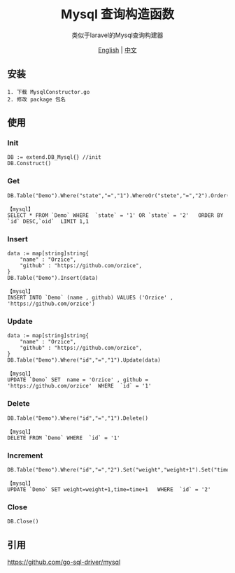 <h1 align="center">Mysql 查询构造函数</h1>

<p align="center">
类似于laravel的Mysql查询构建器
</p>

<p align="center">
<a href="README.md">English</a> |
<a href="README_cn.md">中文</a>
</p>

## 安装
```
1. 下载 MysqlConstructor.go
2. 修改 package 包名
```

## 使用

### Init
```
DB := extend.DB_Mysql{} //init
DB.Construct()
```
### Get
```
DB.Table("Demo").Where("state","=","1").WhereOr("stete","=","2").Order("id","desc").Order("oid","").Limit(1,1).Get()

【mysql】
SELECT * FROM `Demo` WHERE  `state` = '1' OR `state` = '2'   ORDER BY `id` DESC,`oid`  LIMIT 1,1
```
### Insert
```
data := map[string]string{
    "name" : "Orzice",
    "github" : "https://github.com/orzice",
}
DB.Table("Demo").Insert(data)

【mysql】
INSERT INTO `Demo` (name , github) VALUES ('Orzice' , 'https://github.com/orzice')
```
### Update
```
data := map[string]string{
    "name" : "Orzice",
    "github" : "https://github.com/orzice",
}
DB.Table("Demo").Where("id","=","1").Update(data)

【mysql】
UPDATE `Demo` SET  name = 'Orzice' , github = 'https://github.com/orzice'  WHERE  `id` = '1'
```
### Delete
```
DB.Table("Demo").Where("id","=","1").Delete()
	
【mysql】
DELETE FROM `Demo` WHERE  `id` = '1'
```
### Increment
```
DB.Table("Demo").Where("id","=","2").Set("weight","weight+1").Set("time","time+1").Update(map[string]string{})
	
【mysql】
UPDATE `Demo` SET weight=weight+1,time=time+1   WHERE  `id` = '2'
```
### Close
```
DB.Close()
```


## 引用

https://github.com/go-sql-driver/mysql